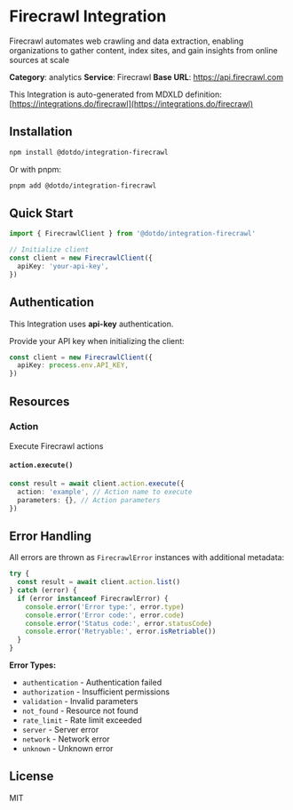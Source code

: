 # Firecrawl Integration

Firecrawl automates web crawling and data extraction, enabling organizations to gather content, index sites, and gain insights from online sources at scale

**Category**: analytics
**Service**: Firecrawl
**Base URL**: https://api.firecrawl.com

This Integration is auto-generated from MDXLD definition: [https://integrations.do/firecrawl](https://integrations.do/firecrawl)

## Installation

```bash
npm install @dotdo/integration-firecrawl
```

Or with pnpm:

```bash
pnpm add @dotdo/integration-firecrawl
```

## Quick Start

```typescript
import { FirecrawlClient } from '@dotdo/integration-firecrawl'

// Initialize client
const client = new FirecrawlClient({
  apiKey: 'your-api-key',
})
```

## Authentication

This Integration uses **api-key** authentication.

Provide your API key when initializing the client:

```typescript
const client = new FirecrawlClient({
  apiKey: process.env.API_KEY,
})
```

## Resources

### Action

Execute Firecrawl actions

#### `action.execute()`

```typescript
const result = await client.action.execute({
  action: 'example', // Action name to execute
  parameters: {}, // Action parameters
})
```

## Error Handling

All errors are thrown as `FirecrawlError` instances with additional metadata:

```typescript
try {
  const result = await client.action.list()
} catch (error) {
  if (error instanceof FirecrawlError) {
    console.error('Error type:', error.type)
    console.error('Error code:', error.code)
    console.error('Status code:', error.statusCode)
    console.error('Retryable:', error.isRetriable())
  }
}
```

**Error Types:**

- `authentication` - Authentication failed
- `authorization` - Insufficient permissions
- `validation` - Invalid parameters
- `not_found` - Resource not found
- `rate_limit` - Rate limit exceeded
- `server` - Server error
- `network` - Network error
- `unknown` - Unknown error

## License

MIT
